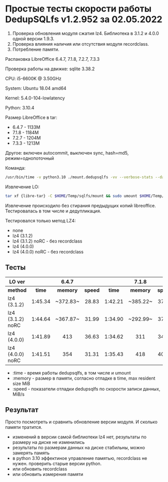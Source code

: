 # Простые тесты скорости работы DedupSQLfs v1.2.952 за 02.05.2022

1. Проверка обновления модуля сжатия lz4. Библиотека в 3.1.2 и 4.0.0 одной версии 1.9.3.
2. Проверка влияния наличия или отсутствия модуля recordclass.
3. Потребление памяти.

Распаковка LibreOffice 6.4.7, 7.1.8, 7.2.7, 7.3.3

Проверка работы на движке: sqlite 3.38.2

CPU: i5-6600K @ 3.50GHz

System: Ubuntu 18.04 amd64

Kernel: 5.4.0-104-lowlatency

Python: 3.10.4

Размер LibreOffice в tar:

* 6.4.7 - 1133M
* 7.1.8 - 1184M
* 7.2.7 - 1204M
* 7.3.3 - 1213M

Другое: включен autocommit, выключен sync, hash=md5, режим=однопоточный

Команда:
```sh
/usr/bin/time -v python3.10 ./mount.dedupsqlfs -vv --verbose-stats --data $HOME/Temp/sqlfs/data/ --compress {method} --no-sync --no-cache-flusher --minimal-compress-size -1 -o noatime $HOME/Temp/sqlfs/mount
```

Извлечение LO:
```sh
tar xf {libre-tar} -C $HOME/Temp/sqlfs/mount && sudo umount $HOME/Temp/sqlfs/mount
```

Извлечение происходило без стирания предыдущих копий libreoffice. Тестировалась в том числе и дедупликация.

Тестировался только метод LZ4:

* none
* lz4 (3.1.2)
* lz4 (3.1.2) noRC - без recordclass
* lz4 (4.0.0)
* lz4 (4.0.0) noRC - без recordclass

## Тесты

| LO ver   || 6.4.7 ||| 7.1.8 ||| 7.2.7 ||| 7.3.3 ||
|----------|:----:|:----:|:----:|:----:|:----:|:----:|:----:|:----:|:----:|:----:|:----:|:----:|
| **method** | **time** | **memory** | **speed** | **time** | **memory** | **speed** | **time** | **memory** | **speed** | **time** | **memory** | **speed** |
| lz4 (3.1.2)      | 1:45.34 | ~372.83~ | 28.83 | 1:42.21 | ~385.22~ | 37.51 | 1:33.77 | ~419.60~ | 42.21 | 1:34.15 | ~419~ | 42.66 |
| lz4 (3.1.2) noRC | 1:44.64 | ~367.87~ | 31.99 | 1:34.90 | ~292.99~ | 37.03 | 1:31.93 | ~295.69~ | 44.03 | 1:32.20 | ~304.08~ | 46.48 |
| lz4 (4.0.0)      | 1:41.89 | 413 | 36.63 | 1:34.62 | 311 | 34.09 | 1:33.15 | 303 | 41.26 | 1:35.91 | 304 | 43.29 |
| lz4 (4.0.0) noRC | 1:41.51 | 354 | 31.31 | 1:35.43 | 418 | 40.01 | 1:35.18 | 295 | 41.33 | 1:31.90 | 304 | 39.79 |

* :time   - время работы dedupsqlfs, в том числе и umount
* :memory - размер в памяти, согласно отладке в time, max resident size MiB
* :speed  - показатели отладки dedupsqlfs по скорости записи данных, MiB/s

## Результат

Просто посмотреть и сравнить обновление версии модуля. И сколько памяти тратится.

- изменений в версии самой библиотеки lz4 нет, результаты по размеру на диске не изменились
- результаты по размерам данных на диске стабильны, можно замерять память
- в python 3.10 эффектиное управление памятью, recordclass не нужен. проверить старые версии python.
- или обновить recordclass
- или обновить измерения памяти
